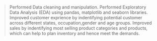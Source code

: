 > Performed Data cleaning and manipulation.
> Performed Exploratory Data Analysis (EDA) using pandas, matplotlib and seaborn libraries.
> Improved customer exprience by indentifying potential customer across different states, occupation,gender and age groups.
> Improved sales by indentifying most selling product categories and products, which can help to plan inventory and hence meet the demands.
